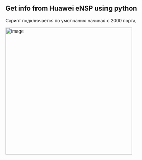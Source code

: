 ## Get info from Huawei eNSP using python

Скрипт подключается по умолчанию начиная с 2000 порта,

<img width="400" alt="image" src="https://user-images.githubusercontent.com/13847798/131333993-99f88965-8715-4afe-8ea1-5a90cfea39d1.png">

